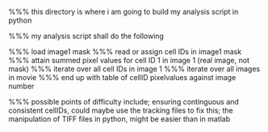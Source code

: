 %%% this directory is where i am going to build my analysis script in python

%%% my analysis script shall do the following

%%% load image1 mask
%%% read or assign cell IDs in image1 mask
%%% attain summed pixel values for cell ID 1 in image 1 (real image, not mask)
%%% iterate over all cell IDs in image 1
%%% iterate over all images in movie
%%% end up with table of cellID pixelvalues against image number

%%% possible points of difficulty include; ensuring continguous and consistent cellIDs, could maybe use the tracking files to fix this; the manipulation of TIFF files in python, might be easier than in matlab
